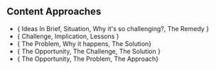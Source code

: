 ## Content Approaches

- { Ideas In Brief, Situation, Why it's so challenging?, The Remedy }
- { Challenge, Implication, Lessons }
- { The Problem, Why it happens, The Solution}
- { The Opportunity, The Challenge, The Solution }
- { The Opportunity, The Problem, The Approach}